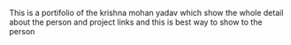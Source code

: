 This is a portifolio of the krishna mohan yadav which show the whole detail about the person and project links 
 and this is best way to show to the person 
